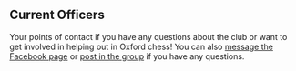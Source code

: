 ## Current Officers

Your points of contact if you have any questions about the club or want to get involved in helping out in Oxford chess! You can also [message the Facebook page](https://m.me/oxfordunichess) or [post in the group](https://www.facebook.com/groups/oxford.chess.club/) if you have any questions.

<data-table src="committee2018.json">